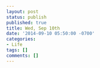 ```yaml
---
layout: post
status: publish
published: true
title: Wed, Sep 10th
date: '2014-09-10 05:50:00 -0700'
categories:
- Life
tags: []
comments: []
---
```



